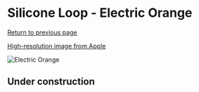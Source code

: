 # Silicone Loop - Electric Orange

[Return to previous page](/airtag)

[High-resolution image from Apple](https://store.storeimages.cdn-apple.com/8756/as-images.apple.com/is/MK0X3?wid=4500&hei=4500&fmt=png)

<div style="width: 500px"><img src="/almost_uncompressed/MK0X3.webp" alt="Electric Orange"></div>

## Under construction
